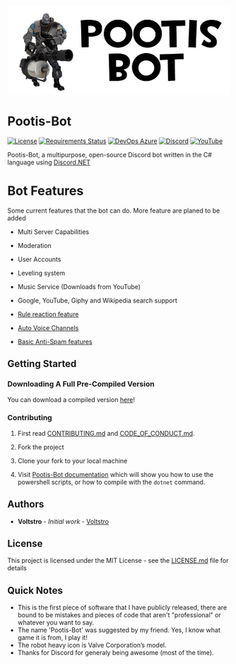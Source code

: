![Pootis-Bot Icon](icon.jpg)

# Pootis-Bot 

[![License](https://img.shields.io/github/license/voltstro/Pootis-Bot.svg?style=flat-square)](https://github.com/Voltstro/Pootis-Bot/blob/master/LICENSE.md)
[![Requirements Status](https://img.shields.io/requires/github/Voltstro/Pootis-Bot?style=flat-square)](https://requires.io/github/Voltstro/Pootis-Bot/requirements/?branch=master)
[![DevOps Azure](https://img.shields.io/azure-devops/build/Creepysin/f4979e7e-719b-4d5b-8d84-25004a75702b/3?style=flat-square)](https://dev.azure.com/Creepysin/Pootis-Bot)
[![Discord](https://img.shields.io/badge/Discord-Voltstro-7289da.svg?style=flat-square&logo=discord)](https://discord.voltstro.dev) 
[![YouTube](https://img.shields.io/badge/Youtube-Voltstro-red.svg?style=flat-square&logo=youtube)](https://www.youtube.com/Voltstro)

Pootis-Bot, a multipurpose, open-source Discord bot written in the C# language using [Discord.NET](https://github.com/RogueException/Discord.Net)

# Bot Features

Some current features that the bot can do. More feature are planed to be added

- Multi Server Capabilities

- Moderation

- User Accounts

- Leveling system

- Music Service (Downloads from YouTube)

- Google, YouTube, Giphy and Wikipedia search support

- [Rule reaction feature](https://pootis-bot.creepysin.com/server-setup/rulereaction/)

- [Auto Voice Channels](https://pootis-bot.creepysin.com/server-setup/auto-vc/)

- [Basic Anti-Spam features](https://pootis-bot.creepysin.com/server-setup/anti-spam/)

## Getting Started

### Downloading A Full Pre-Compiled Version

You can download a compiled version [here](https://pootis-bot.creepysin.com/download/all)!

### Contributing

1. First read [CONTRIBUTING.md](/CONTRIBUTING.md) and [CODE_OF_CONDUCT.md](/CODE_OF_CONDUCT.md).

2. Fork the project

3. Clone your fork to your local machine

4. Visit [Pootis-Bot documentation](https://pootis-bot.creepysin.com/dev/building/) which will show you how to use the powershell scripts, or how to compile with the `dotnet` command.

## Authors

* **Voltstro** - *Initial work* - [Voltstro](https://github.com/Voltstro)

## License

This project is licensed under the MIT License - see the [LICENSE.md](https://github.com/Creepysin/Pootis-Bot/blob/master/LICENSE.md) file for details

## Quick Notes

* This is the first piece of software that I have publicly released, there are bound to be mistakes and pieces of code that aren't "professional" or whatever you want to say.
* The name 'Pootis-Bot' was suggested by my friend. Yes, I know what game it is from, I play it!
* The robot heavy icon is Valve Corporation’s model.
* Thanks for Discord for generaly being awesome (most of the time).
